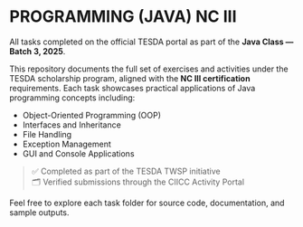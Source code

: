 # PROGRAMMING (JAVA) NC III

All tasks completed on the official TESDA portal as part of the **Java Class — Batch 3, 2025**.

This repository documents the full set of exercises and activities under the TESDA scholarship program, aligned with the **NC III certification** requirements. Each task showcases practical applications of Java programming concepts including:

- Object-Oriented Programming (OOP)
- Interfaces and Inheritance
- File Handling
- Exception Management
- GUI and Console Applications

> ✅ Completed as part of the TESDA TWSP initiative  
> 🗂️ Verified submissions through the CIICC Activity Portal  


Feel free to explore each task folder for source code, documentation, and sample outputs.
